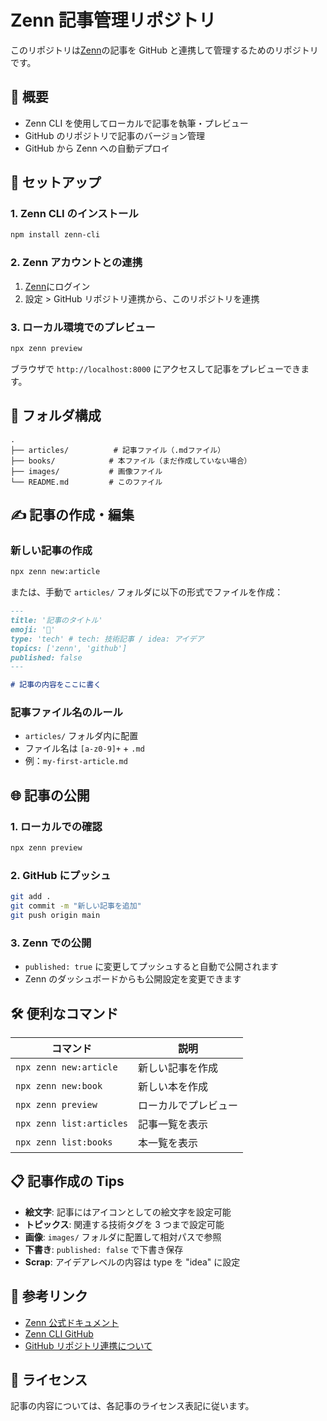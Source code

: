 # Zenn 記事管理リポジトリ

このリポジトリは[Zenn](https://zenn.dev/)の記事を GitHub と連携して管理するためのリポジトリです。

## 📝 概要

- Zenn CLI を使用してローカルで記事を執筆・プレビュー
- GitHub のリポジトリで記事のバージョン管理
- GitHub から Zenn への自動デプロイ

## 🚀 セットアップ

### 1. Zenn CLI のインストール

```bash
npm install zenn-cli
```

### 2. Zenn アカウントとの連携

1. [Zenn](https://zenn.dev/)にログイン
2. 設定 > GitHub リポジトリ連携から、このリポジトリを連携

### 3. ローカル環境でのプレビュー

```bash
npx zenn preview
```

ブラウザで `http://localhost:8000` にアクセスして記事をプレビューできます。

## 📂 フォルダ構成

```
.
├── articles/          # 記事ファイル（.mdファイル）
├── books/            # 本ファイル（まだ作成していない場合）
├── images/           # 画像ファイル
└── README.md         # このファイル
```

## ✍️ 記事の作成・編集

### 新しい記事の作成

```bash
npx zenn new:article
```

または、手動で `articles/` フォルダに以下の形式でファイルを作成：

```markdown
---
title: '記事のタイトル'
emoji: '📝'
type: 'tech' # tech: 技術記事 / idea: アイデア
topics: ['zenn', 'github']
published: false
---

# 記事の内容をここに書く
```

### 記事ファイル名のルール

- `articles/` フォルダ内に配置
- ファイル名は `[a-z0-9]+` + `.md`
- 例：`my-first-article.md`

## 🌐 記事の公開

### 1. ローカルでの確認

```bash
npx zenn preview
```

### 2. GitHub にプッシュ

```bash
git add .
git commit -m "新しい記事を追加"
git push origin main
```

### 3. Zenn での公開

- `published: true` に変更してプッシュすると自動で公開されます
- Zenn のダッシュボードからも公開設定を変更できます

## 🛠️ 便利なコマンド

| コマンド                 | 説明                 |
| ------------------------ | -------------------- |
| `npx zenn new:article`   | 新しい記事を作成     |
| `npx zenn new:book`      | 新しい本を作成       |
| `npx zenn preview`       | ローカルでプレビュー |
| `npx zenn list:articles` | 記事一覧を表示       |
| `npx zenn list:books`    | 本一覧を表示         |

## 📋 記事作成の Tips

- **絵文字**: 記事にはアイコンとしての絵文字を設定可能
- **トピックス**: 関連する技術タグを 3 つまで設定可能
- **画像**: `images/` フォルダに配置して相対パスで参照
- **下書き**: `published: false` で下書き保存
- **Scrap**: アイデアレベルの内容は type を "idea" に設定

## 🔗 参考リンク

- [Zenn 公式ドキュメント](https://zenn.dev/zenn/articles/zenn-cli-guide)
- [Zenn CLI GitHub](https://github.com/zenn-dev/zenn-editor)
- [GitHub リポジトリ連携について](https://zenn.dev/zenn/articles/connect-to-github)

## 📄 ライセンス

記事の内容については、各記事のライセンス表記に従います。
